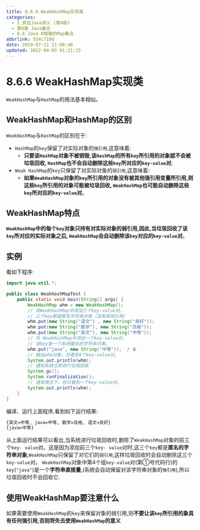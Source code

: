 ```yaml
---
title: 8.6.6 WeakHashMap实现类
categories: 
  - 1 疯狂Java讲义 (第4版)
  - 第8章 Java集合
  - 8.6 Java 8增强的Map集合
abbrlink: 554c719d
date: 2019-07-11 21:08:40
updated: 2022-04-03 01:21:15
---
```

# 8.6.6 WeakHashMap实现类
`WeakHashMap`与`HashMap`的用法基本相似。
## WeakHashMap和HashMap的区别
`WeakHashMap`与`HashMap`的区别在于:
- `HashMap`的`key`保留了对实际对象的`强引用`,这意味着:
  - **只要该`HashMap`对象不被销毁,该`HashMap`的所有`key`所引用的对象就不会被垃圾回收, `HashMap`也不会自动删除这些`key`所对应的`key-value`对**;
- `Weak HashMap`的`key`只保留了对实际对象的`弱引用`,这意味着:
  - **如果`WeakHashMap`对象的`key`所引用的对象没有被其他强引用变量所引用,则这些`key`所引用的对象可能被垃圾回收, `WeakHashMap`也可能自动删除这些`key`所对应的`key-value`对**。

## WeakHashMap特点
**`WeakHashMap`中的每个`key`对象只持有对实际对象的弱引用,因此,当垃圾回收了该`key`所对应的实际对象之后, `WeakHashMap`会自动删除该`key`对应的`key-value`对**。
## 实例
看如下程序:
```java
import java.util.*;

public class WeakHashMapTest {
    public static void main(String[] args) {
        WeakHashMap whm = new WeakHashMap();
        // 将WeakHashMap中添加三个key-value对，
        // 三个key都是匿名字符串对象（没有其他引用）
        whm.put(new String("语文") , new String("良好"));
        whm.put(new String("数学"), new String("及格"));
        whm.put(new String("英文"), new String("中等"));
        // 将 WeakHashMap中添加一个key-value对，
        // 该key是一个系统缓存的字符串对象。
        whm.put("java", new String("中等"));  / ①
        // 输出whm对象，将看到4个key-value对。
        System.out.println(whm);
        // 通知系统立即进行垃圾回收
        System.gc();
        System.runFinalization();
        // 通常情况下，将只看到一个key-value对。
        System.out.println(whm);
    }
}
```
编译、运行上面程序,看到如下运行结果:
```cmd
{英文=中等, java=中等, 数学=及格, 语文=良好}
{java=中等}
```
从上面运行结果可以看出,当系统进行垃圾回收时,删除了`WeakHashMap`对象的前三个`key- value`对。这是因为添加前三个`key- value`对时,这三个`key`都是**匿名的字符串对象**,`WeakHashMap`只保留了对它们的`弱引用`,这样垃圾回收时会自动删除这三个`key-value`对。
`WeakHashMap`对象中第4个组`key-value`对(第①号代码行)的`key`(`"java"`)是一个**字符串直接量**,(系统会自动保留对该字符串对象的`强引用`),所以垃圾回收时不会回收它.
## 使用WeakHashMap要注意什么
如果需要使用`WeakHashMap`的`key`来保留对象的弱引用,则**不要让该`key`所引用的象具有任何强引用,否则将失去使用`WeakHashMap`的意义**

